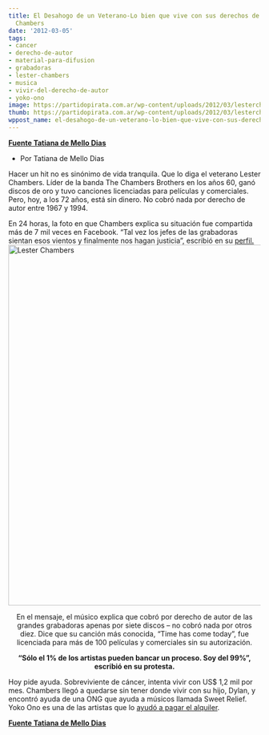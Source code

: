 ```yaml
---
title: El Desahogo de un Veterano-Lo bien que vive con sus derechos de autor Lester
  Chambers
date: '2012-03-05'
tags:
- cancer
- derecho-de-autor
- material-para-difusion
- grabadoras
- lester-chambers
- musica
- vivir-del-derecho-de-autor
- yoko-ono
image: https://partidopirata.com.ar/wp-content/uploads/2012/03/lesterchambers.jpg
thumb: https://partidopirata.com.ar/wp-content/uploads/2012/03/lesterchambers-150x150.jpg
wppost_name: el-desahogo-de-un-veterano-lo-bien-que-vive-con-sus-derechos-de-autor-lester-chambers
---
```


<strong><a href="http://blogs.estadao.com.br/tatiana-dias/o-desabafo-de-um-veterano/" target="_blank">Fuente Tatiana de Mello Dias</a></strong>
<ul>
	<li>Por Tatiana de Mello Dias</li>
</ul>
Hacer un hit no es sinónimo de vida tranquila. Que lo diga el veterano Lester Chambers. Líder de la banda The Chambers Brothers en los años 60, ganó discos de oro y tuvo canciones licenciadas para películas y comerciales. Pero, hoy, a los 72 años, está sin dinero. No cobró nada por derecho de autor entre 1967 y 1994.

En 24 horas, la foto en que Chambers explica su situación fue compartida más de 7 mil veces en Facebook. “Tal vez los jefes de las grabadoras sientan esos vientos y finalmente nos hagan justicia”, escribió en su <a href="https://www.facebook.com/profile.php?id=100000419446736" target="_blank">perfil.</a>
<a href="https://partidopirata.com.ar/wp-content/uploads/2012/03/lesterchambers.jpg"><img class="aligncenter size-full wp-image-3398" title="lesterchambers" src="https://partidopirata.com.ar/wp-content/uploads/2012/03/lesterchambers.jpg" alt="Lester Chambers" width="540" height="720" /></a>
<p style="text-align: center;">En el mensaje, el músico explica que cobró por derecho de autor de las grandes grabadoras apenas por siete discos – no cobró nada por otros diez. Dice que su canción más conocida, “Time has come today”, fue licenciada para más de 100 películas y comerciales sin su autorización.</p>
<p style="text-align: center;"><strong>“Sólo el 1% de los artistas pueden bancar un proceso. Soy del 99%”, escribió en su protesta.</strong></p>
Hoy pide ayuda. Sobreviviente de cáncer, intenta vivir con US$ 1,2 mil por mes. Chambers llegó a quedarse sin tener donde vivir con su hijo, Dylan, y encontró ayuda de una ONG que ayuda a músicos llamada Sweet Relief. Yoko Ono es una de las artistas que lo <a href="http://abclocal.go.com/kgo/story?section=news/entertainment&amp;id=7516370">ayudó a pagar el alquiler</a>.

<strong><a href="http://blogs.estadao.com.br/tatiana-dias/o-desabafo-de-um-veterano/" target="_blank">Fuente Tatiana de Mello Dias</a></strong>
